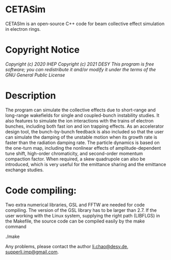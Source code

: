 # CETASim

CETASIm is an open-source C++ code for beam collective effect simulation in electron rings. 


# Copyright Notice

*Copyright (c) 2020 IHEP
Copyright (c) 2021 DESY
This program is free software; you can redistribute it and/or modify
it under the terms of the GNU General Public License*


# Description
The program can simulate the collective effects due to short-range and long-range wakefields 
for single and coupled-bunch instability studies. It also features to simulate the ion interactions 
with the trains of electron bunches, including both fast ion and ion trapping effects. 
As an accelerator design tool, the bunch-by-bunch feedback is also included so that the user can simulate 
the damping of the unstable motion when its growth rate is faster than the radiation damping rate. 
The particle dynamics is based on the one-turn map, including the nonlinear effects of amplitude-dependent 
tune shift, high-order chromaticity, and second-order momentum compaction factor. When required, 
a skew quadrupole can also be introduced, which is very useful for the emittance sharing and the emittance exchange studies.


# Code compiling: 
Two extra numerical libraries, GSL and FFTW are needed for code compiling. 
The version of the GSL library has to be larger than 2.7. 
If the user working with the Linux system, supplying the right path (LIBFLGS) in the Makefile, the source code can be compiled easily by the make command

./make


Any problems, please contact the author li.chao@desy.de, supperli.imp@gmail.com.









